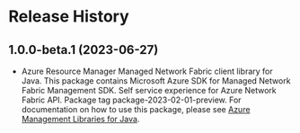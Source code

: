 # Release History

## 1.0.0-beta.1 (2023-06-27)

- Azure Resource Manager Managed Network Fabric client library for Java. This package contains Microsoft Azure SDK for Managed Network Fabric Management SDK. Self service experience for Azure Network Fabric API. Package tag package-2023-02-01-preview. For documentation on how to use this package, please see [Azure Management Libraries for Java](https://aka.ms/azsdk/java/mgmt).
